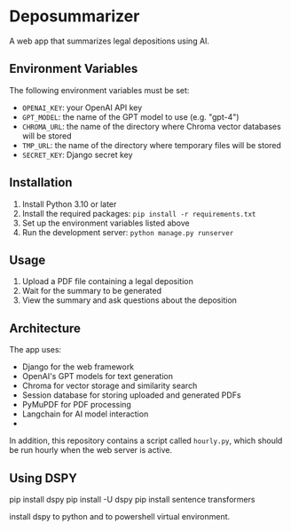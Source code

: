 # Deposummarizer

A web app that summarizes legal depositions using AI.

## Environment Variables

The following environment variables must be set:
- `OPENAI_KEY`: your OpenAI API key
- `GPT_MODEL`: the name of the GPT model to use (e.g. "gpt-4")
- `CHROMA_URL`: the name of the directory where Chroma vector databases will be stored
- `TMP_URL`: the name of the directory where temporary files will be stored
- `SECRET_KEY`: Django secret key

## Installation

1. Install Python 3.10 or later
2. Install the required packages: `pip install -r requirements.txt`
3. Set up the environment variables listed above
4. Run the development server: `python manage.py runserver`

## Usage

1. Upload a PDF file containing a legal deposition
2. Wait for the summary to be generated
3. View the summary and ask questions about the deposition

## Architecture

The app uses:
- Django for the web framework
- OpenAI's GPT models for text generation
- Chroma for vector storage and similarity search
- Session database for storing uploaded and generated PDFs
- PyMuPDF for PDF processing
- Langchain for AI model interaction
- 
In addition, this repository contains a script called `hourly.py`, which should be run hourly when the web server is active.

## Using DSPY
pip install dspy
pip install -U dspy
pip install sentence transformers

install dspy to python and to powershell virtual environment.
